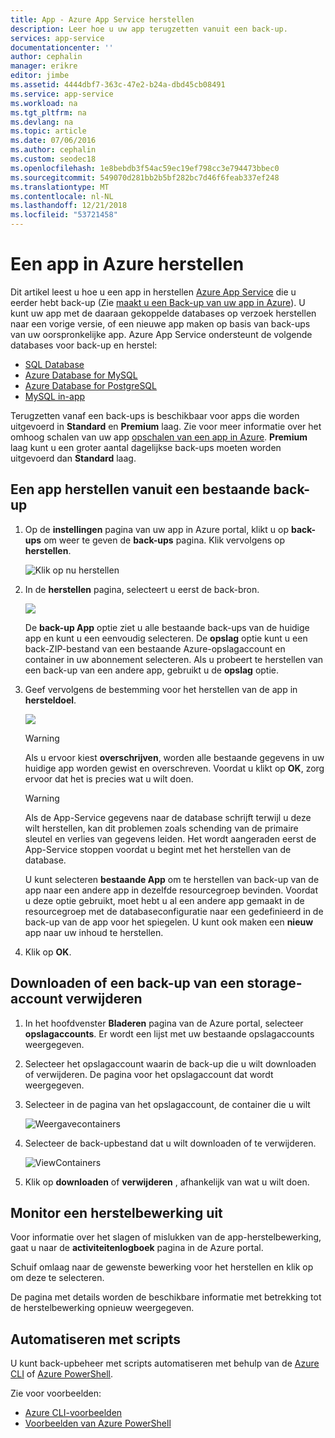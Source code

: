 ```yaml
---
title: App - Azure App Service herstellen
description: Leer hoe u uw app terugzetten vanuit een back-up.
services: app-service
documentationcenter: ''
author: cephalin
manager: erikre
editor: jimbe
ms.assetid: 4444dbf7-363c-47e2-b24a-dbd45cb08491
ms.service: app-service
ms.workload: na
ms.tgt_pltfrm: na
ms.devlang: na
ms.topic: article
ms.date: 07/06/2016
ms.author: cephalin
ms.custom: seodec18
ms.openlocfilehash: 1e8bebdb3f54ac59ec19ef798cc3e794473bbec0
ms.sourcegitcommit: 549070d281bb2b5bf282bc7d46f6feab337ef248
ms.translationtype: MT
ms.contentlocale: nl-NL
ms.lasthandoff: 12/21/2018
ms.locfileid: "53721458"
---
```

# <a name="restore-an-app-in-azure"></a>Een app in Azure herstellen
Dit artikel leest u hoe u een app in herstellen [Azure App Service](../app-service/overview.md) die u eerder hebt back-up (Zie [maakt u een Back-up van uw app in Azure](manage-backup.md)). U kunt uw app met de daaraan gekoppelde databases op verzoek herstellen naar een vorige versie, of een nieuwe app maken op basis van back-ups van uw oorspronkelijke app. Azure App Service ondersteunt de volgende databases voor back-up en herstel:
- [SQL Database](https://azure.microsoft.com/services/sql-database/)
- [Azure Database for MySQL](https://azure.microsoft.com/services/mysql)
- [Azure Database for PostgreSQL](https://azure.microsoft.com/services/postgresql)
- [MySQL in-app](https://blogs.msdn.microsoft.com/appserviceteam/2017/03/06/announcing-general-availability-for-mysql-in-app)

Terugzetten vanaf een back-ups is beschikbaar voor apps die worden uitgevoerd in **Standard** en **Premium** laag. Zie voor meer informatie over het omhoog schalen van uw app [opschalen van een app in Azure](web-sites-scale.md). **Premium** laag kunt u een groter aantal dagelijkse back-ups moeten worden uitgevoerd dan **Standard** laag.

<a name="PreviousBackup"></a>

## <a name="restore-an-app-from-an-existing-backup"></a>Een app herstellen vanuit een bestaande back-up
1. Op de **instellingen** pagina van uw app in Azure portal, klikt u op **back-ups** om weer te geven de **back-ups** pagina. Klik vervolgens op **herstellen**.
   
    ![Klik op nu herstellen][ChooseRestoreNow]
2. In de **herstellen** pagina, selecteert u eerst de back-bron.
   
    ![](./media/web-sites-restore/021ChooseSource1.png)
   
    De **back-up App** optie ziet u alle bestaande back-ups van de huidige app en kunt u een eenvoudig selecteren.
    De **opslag** optie kunt u een back-ZIP-bestand van een bestaande Azure-opslagaccount en container in uw abonnement selecteren.
    Als u probeert te herstellen van een back-up van een andere app, gebruikt u de **opslag** optie.
3. Geef vervolgens de bestemming voor het herstellen van de app in **hersteldoel**.
   
    ![](./media/web-sites-restore/022ChooseDestination1.png)
   
   > [!WARNING]
   > Als u ervoor kiest **overschrijven**, worden alle bestaande gegevens in uw huidige app worden gewist en overschreven. Voordat u klikt op **OK**, zorg ervoor dat het is precies wat u wilt doen.
   > 
   > 
   
   > [!WARNING]
   > Als de App-Service gegevens naar de database schrijft terwijl u deze wilt herstellen, kan dit problemen zoals schending van de primaire sleutel en verlies van gegevens leiden. Het wordt aangeraden eerst de App-Service stoppen voordat u begint met het herstellen van de database.
   > 
   > 
   
    U kunt selecteren **bestaande App** om te herstellen van back-up van de app naar een andere app in dezelfde resourcegroep bevinden. Voordat u deze optie gebruikt, moet hebt u al een andere app gemaakt in de resourcegroep met de databaseconfiguratie naar een gedefinieerd in de back-up van de app voor het spiegelen. U kunt ook maken een **nieuw** app naar uw inhoud te herstellen.

4. Klik op **OK**.

<a name="StorageAccount"></a>

## <a name="download-or-delete-a-backup-from-a-storage-account"></a>Downloaden of een back-up van een storage-account verwijderen
1. In het hoofdvenster **Bladeren** pagina van de Azure portal, selecteer **opslagaccounts**. Er wordt een lijst met uw bestaande opslagaccounts weergegeven.
2. Selecteer het opslagaccount waarin de back-up die u wilt downloaden of verwijderen. De pagina voor het opslagaccount dat wordt weergegeven.
3. Selecteer in de pagina van het opslagaccount, de container die u wilt
   
    ![Weergavecontainers][ViewContainers]
4. Selecteer de back-upbestand dat u wilt downloaden of te verwijderen.
   
    ![ViewContainers](./media/web-sites-restore/03ViewFiles.png)
5. Klik op **downloaden** of **verwijderen** , afhankelijk van wat u wilt doen.  

<a name="OperationLogs"></a>

## <a name="monitor-a-restore-operation"></a>Monitor een herstelbewerking uit
Voor informatie over het slagen of mislukken van de app-herstelbewerking, gaat u naar de **activiteitenlogboek** pagina in de Azure portal.  
 

Schuif omlaag naar de gewenste bewerking voor het herstellen en klik op om deze te selecteren.

De pagina met details worden de beschikbare informatie met betrekking tot de herstelbewerking opnieuw weergegeven.

## <a name="automate-with-scripts"></a>Automatiseren met scripts

U kunt back-upbeheer met scripts automatiseren met behulp van de [Azure CLI](/cli/azure/install-azure-cli) of [Azure PowerShell](/powershell/azure/overview).

Zie voor voorbeelden:

- [Azure CLI-voorbeelden](samples-cli.md)
- [Voorbeelden van Azure PowerShell](samples-powershell.md)

<!-- ## Next Steps
You can backup and restore App Service apps using REST API. -->


<!-- IMAGES -->
[ChooseRestoreNow]: ./media/web-sites-restore/02ChooseRestoreNow1.png
[ViewContainers]: ./media/web-sites-restore/03ViewContainers.png
